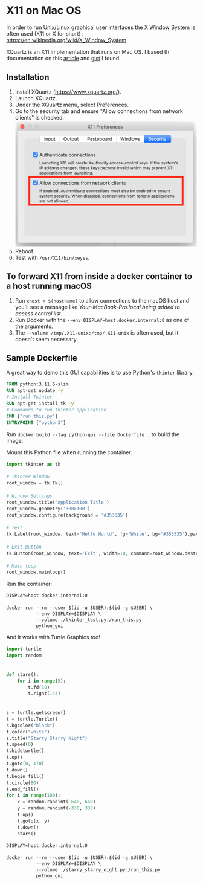 # X11 on Mac OS

In order to run Unix/Linux graphical user interfaces the X Window System is often used (X11 or X for short) : https://en.wikipedia.org/wiki/X_Window_System

XQuartz is an X11 implementation that runs on Mac OS. I based th documentation on this [article](https://towardsdatascience.com/empowering-docker-using-tkinter-gui-bf076d9e4974) and [gist](https://gist.github.com/paul-krohn/e45f96181b1cf5e536325d1bdee6c949) I found.

## Installation

1. Install XQuartz (https://www.xquartz.org/).
2. Launch XQuartz.
3. Under the XQuartz menu, select Preferences.
4. Go to the security tab and ensure "Allow connections from network clients" is checked.
   ![XQuartz Security Settings](images/XQuartz/XQuartzSettings.png)
5. Reboot.
6. Test with `/usr/X11/bin/xeyes`.

## To forward X11 from inside a docker container to a host running macOS

1. Run `xhost + $(hostname)` to allow connections to the macOS host and you'll see a message like _Your-MacBook-Pro.local being added to access control list_.
2. Run Docker with the `--env DISPLAY=host.docker.internal:0` as one of the arguments.
3. The `--volume /tmp/.X11-unix:/tmp/.X11-unix` is often used, but it doesn't seem necessary.

## Sample Dockerfile

A great way to demo this GUI capabilities is to use Python's `tkinter` library.

```Dockerfile
FROM python:3.11.6-slim
RUN apt-get update -y
# Install Tkinter
RUN apt-get install tk -y
# Commands to run Tkinter application
CMD ["run_this.py"]
ENTRYPOINT ["python3"]
```

Run `docker build --tag python-gui --file Dockerfile .` to build the image.

Mount this Python file when running the container:

```Python
import tkinter as tk

# Tkinter Window
root_window = tk.Tk()

# Window Settings
root_window.title('Application Title')
root_window.geometry('300x100')
root_window.configure(background = '#353535')

# Text
tk.Label(root_window, text='Hello World', fg='White', bg='#353535').pack()

# Exit Button
tk.Button(root_window, text='Exit', width=10, command=root_window.destroy).pack()

# Main loop
root_window.mainloop()
```

Run the container:

```shell
DISPLAY=host.docker.internal:0

docker run --rm --user $(id -u $USER):$(id -g $USER) \
           --env DISPLAY=$DISPLAY \
           --volume ./tkinter_test.py:/run_this.py
           python_gui
```

And it works with Turtle Graphics too!

```Python
import turtle
import random


def stars():
    for i in range(5):
        t.fd(10)
        t.right(144)


s = turtle.getscreen()
t = turtle.Turtle()
s.bgcolor("black")
t.color("white")
s.title("Starry Starry Night")
t.speed(0)
t.hideturtle()
t.up()
t.goto(0, 170)
t.down()
t.begin_fill()
t.circle(80)
t.end_fill()
for i in range(100):
    x = random.randint(-640, 640)
    y = random.randint(-330, 330)
    t.up()
    t.goto(x, y)
    t.down()
    stars()
```

```shell
DISPLAY=host.docker.internal:0

docker run --rm --user $(id -u $USER):$(id -g $USER) \
           --env DISPLAY=$DISPLAY \
           --volume ./starry_starry_night.py:/run_this.py
           python_gui
```
